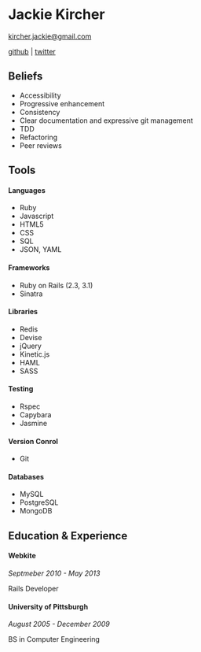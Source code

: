 Jackie Kircher
==============

kircher.jackie@gmail.com

[github](https://github.com/jackiekircher) |
[twitter](https://twitter.com/jackiekircher)

Beliefs
-------
  * Accessibility
  * Progressive enhancement
  * Consistency
  * Clear documentation and expressive git management
  * TDD
  * Refactoring
  * Peer reviews

Tools
-----

#### Languages
  * Ruby
  * Javascript
  * HTML5
  * CSS
  * SQL
  * JSON, YAML

#### Frameworks
  * Ruby on Rails (2.3, 3.1)
  * Sinatra

#### Libraries
  * Redis
  * Devise
  * jQuery
  * Kinetic.js
  * HAML
  * SASS

#### Testing
  * Rspec
  * Capybara
  * Jasmine

#### Version Conrol
  * Git

#### Databases
  * MySQL
  * PostgreSQL
  * MongoDB


Education & Experience
----------------------

#### Webkite

*Septmeber 2010 - May 2013*

Rails Developer


#### University of Pittsburgh

*August 2005 - December 2009*

BS in Computer Engineering

